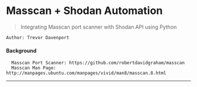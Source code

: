 Masscan + Shodan Automation
===========================
> Integrating Masscan port scanner with Shodan API using Python

```
Author: Trevor Davenport
```

#### Background ####
```
  Masscan Port Scanner: https://github.com/robertdavidgraham/masscan
  Masscan Man Page:     http://manpages.ubuntu.com/manpages/vivid/man8/masscan.8.html
```
___

